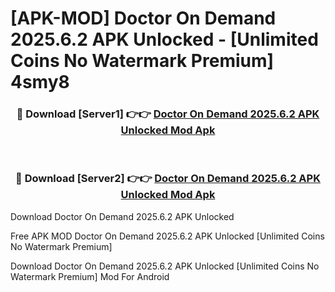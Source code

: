 # [APK-MOD] Doctor On Demand 2025.6.2 APK Unlocked - [Unlimited Coins No Watermark Premium] 4smy8



<div align="center">
<h3>🔴 Download [Server1] 👉👉 <a href="https://momento.my/?title=Doctor_On_Demand_2025.6.2_APK_Unlocked">Doctor On Demand 2025.6.2 APK Unlocked Mod Apk</a></h3><br>

<h3>🔴 Download [Server2] 👉👉 <a href="https://momento.my/?title=Doctor_On_Demand_2025.6.2_APK_Unlocked">Doctor On Demand 2025.6.2 APK Unlocked Mod Apk</a></h3>
</div>



Download Doctor On Demand 2025.6.2 APK Unlocked 

Free APK MOD Doctor On Demand 2025.6.2 APK Unlocked [Unlimited Coins No Watermark Premium]

Download Doctor On Demand 2025.6.2 APK Unlocked [Unlimited Coins No Watermark Premium] Mod For Android
